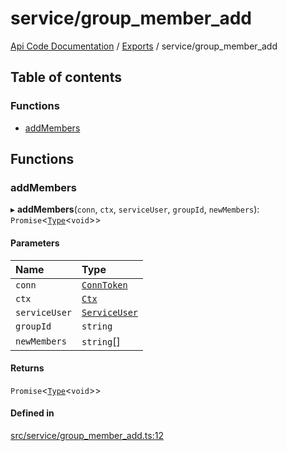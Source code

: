# service/group\_member\_add
 
[Api Code Documentation](../README.md) / [Exports](../modules.md) / service/group\_member\_add

## Table of contents

### Functions

- [addMembers](service_group_member_add.md#addmembers)

## Functions

### addMembers

▸ **addMembers**(`conn`, `ctx`, `serviceUser`, `groupId`, `newMembers`): `Promise`\<[`Type`](result.md#type)\<`void`\>\>

#### Parameters

| Name | Type |
| :------ | :------ |
| `conn` | [`ConnToken`](service_conn.md#conntoken) |
| `ctx` | [`Ctx`](../interfaces/lib_ctx.Ctx.md) |
| `serviceUser` | [`ServiceUser`](../interfaces/service_domain_organization_service_user.ServiceUser.md) |
| `groupId` | `string` |
| `newMembers` | `string`[] |

#### Returns

`Promise`\<[`Type`](result.md#type)\<`void`\>\>

#### Defined in

[src/service/group_member_add.ts:12](https://github.com/openkfw/TruBudget/blob/965031f/api/src/service/group_member_add.ts#L12)
